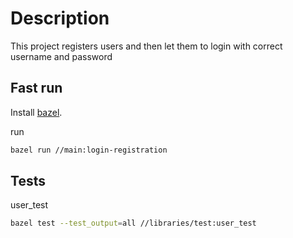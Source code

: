 # Description
This project registers users and then let them to login with correct username and password

## Fast run

Install [bazel](https://docs.bazel.build/versions/main/install.html).

run
```bash
bazel run //main:login-registration
```

## Tests

user_test
```bash
bazel test --test_output=all //libraries/test:user_test
```
